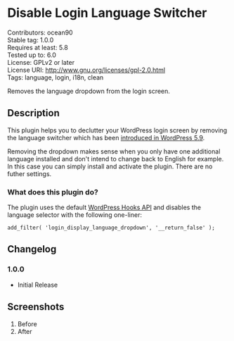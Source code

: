 # Disable Login Language Switcher #

Contributors: ocean90  
Stable tag: 1.0.0  
Requires at least: 5.8  
Tested up to: 6.0  
License: GPLv2 or later  
License URI: http://www.gnu.org/licenses/gpl-2.0.html  
Tags: language, login, i18n, clean

Removes the language dropdown from the login screen.

## Description ##

This plugin helps you to declutter your WordPress login screen by removing the language switcher which has been [introduced in WordPress 5.9](https://make.wordpress.org/core/2021/12/20/introducing-new-language-switcher-on-the-login-screen-in-wp-5-9/).

Removing the dropdown makes sense when you only have one additional language installed and don't intend to change back to English for example. In this case you can simply install and activate the plugin. There are no futher settings.

### What does this plugin do? ####

The plugin uses the default [WordPress Hooks API](https://developer.wordpress.org/plugins/hooks/) and disables the language selector with the following one-liner:

    add_filter( 'login_display_language_dropdown', '__return_false' );

## Changelog ##

### 1.0.0 ###
* Initial Release

## Screenshots ##

1. Before
2. After
